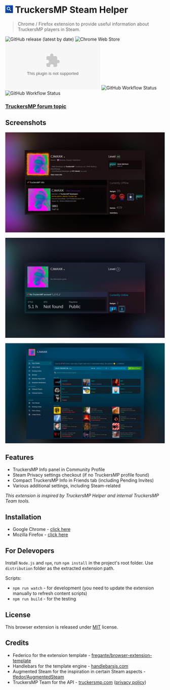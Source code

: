 # ![icon](/source/icons/icon24.png) TruckersMP Steam Helper

> Chrome / Firefox extension to provide useful information about TruckersMP players in Steam.

![GitHub release (latest by date)](https://img.shields.io/github/v/release/cjmaxik/truckersmp-steam-helper?style=flat-square&label=Release&logo=github) ![Chrome Web Store](https://img.shields.io/chrome-web-store/v/lodcclicinbifbajhlapkolpedcjgbme?label=Chrome&style=flat-square&logo=google-chrome) ![Mozilla Add-on](https://img.shields.io/amo/v/truckersmp-steam-helper@cjmaxik.github.com?label=Firefox&style=flat-square&logo=firefox)
![GitHub Workflow Status](https://img.shields.io/github/workflow/status/cjmaxik/truckersmp-steam-helper/Release?label=Release%20build&style=flat-square) ![GitHub Workflow Status](https://img.shields.io/github/workflow/status/cjmaxik/truckersmp-steam-helper/CodeQL?label=CodeQL&style=flat-square)

### [TruckersMP forum topic](https://forum.truckersmp.com/index.php?/topic/102560-truckersmp-steam-helper/)

## Screenshots
![Profile](/media/profile-registered.png)

![Profile](/media/profile-not-registered.png)

![Friends](/media/friends.png)

## Features
- TruckersMP Info panel in Community Profile
- Steam Privacy settings checkout (if no TruckersMP profile found)
- Compact TruckersMP Info in Friends tab (including Pending Invites)
- Various additional settings, including Steam-related

*This extension is inspired by TruckersMP Helper and internal TruckersMP Team tools.*

## Installation
- Google Chrome - [click here](https://chrome.google.com/webstore/detail/truckersmp-steam-helper/lodcclicinbifbajhlapkolpedcjgbme)
- Mozilla Firefox - [click here](https://addons.mozilla.org/addon/truckersmp-steam-helper/)

## For Delevopers
Install `Node.js` and `npm`, run `npm install` in the project's root folder.
Use `distribution` folder as the extracted extension path.

Scripts:
- `npm run watch` - for development (you need to update the extension manually to refresh content scripts)
- `npm run build` - for the testing

## License
This browser extension is released under [MIT](LICENSE.md) license.

## Credits
- Federico for the extension template - [fregante/browser-extension-template](https://github.com/fregante/browser-extension-template)
- Handlebars for the template engine - [handlebarsjs.com](https://handlebarsjs.com/)
- Augmented Steam for the inspiration in certain Steam aspects - [tfedor/AugmentedSteam](https://github.com/tfedor/AugmentedSteam)
- TruckersMP Team for the API - [truckersmp.com](https://truckersmp.com) ([privacy policy](https://truckersmp.com/policy))
